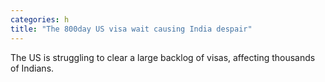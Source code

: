 ```yaml
---
categories: h
title: "The 800day US visa wait causing India despair"
---
```

The US is struggling to clear a large backlog of visas, affecting thousands of Indians.